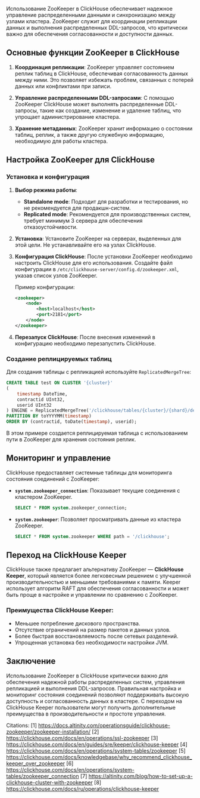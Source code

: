 Использование ZooKeeper в ClickHouse обеспечивает надежное управление распределенными данными и синхронизацию между узлами кластера. ZooKeeper служит для координации репликации данных и выполнения распределенных DDL-запросов, что критически важно для обеспечения согласованности и доступности данных.

## Основные функции ZooKeeper в ClickHouse

1. **Координация репликации**: ZooKeeper управляет состоянием реплик таблиц в ClickHouse, обеспечивая согласованность данных между ними. Это позволяет избежать проблем, связанных с потерей данных или конфликтами при записи.

2. **Управление распределенными DDL-запросами**: С помощью ZooKeeper ClickHouse может выполнять распределенные DDL-запросы, такие как создание, изменение и удаление таблиц, что упрощает администрирование кластера.

3. **Хранение метаданных**: ZooKeeper хранит информацию о состоянии таблиц, реплик, а также другую служебную информацию, необходимую для работы кластера.

## Настройка ZooKeeper для ClickHouse

### Установка и конфигурация

1. **Выбор режима работы**:
   - **Standalone mode**: Подходит для разработки и тестирования, но не рекомендуется для продакшн-систем.
   - **Replicated mode**: Рекомендуется для производственных систем, требует минимум 3 сервера для обеспечения отказоустойчивости.

2. **Установка**:
   Установите ZooKeeper на серверах, выделенных для этой цели. Не устанавливайте его на узлах ClickHouse.

3. **Конфигурация ClickHouse**:
   После установки ZooKeeper необходимо настроить ClickHouse для его использования. Создайте файл конфигурации в `/etc/clickhouse-server/config.d/zookeeper.xml`, указав список узлов ZooKeeper.

   Пример конфигурации:

   ```xml
   <zookeeper>
       <node>
           <host>localhost</host>
           <port>2181</port>
       </node>
   </zookeeper>
   ```

4. **Перезапуск ClickHouse**:
   После внесения изменений в конфигурацию необходимо перезапустить ClickHouse.

### Создание реплицируемых таблиц

Для создания таблицы с репликацией используйте `ReplicatedMergeTree`:

```sql
CREATE TABLE test ON CLUSTER '{cluster}'
(
    timestamp DateTime,
    contractid UInt32,
    userid UInt32
) ENGINE = ReplicatedMergeTree('/clickhouse/tables/{cluster}/{shard}/default/test', '{replica}')
PARTITION BY toYYYYMM(timestamp)
ORDER BY (contractid, toDate(timestamp), userid);
```

В этом примере создается реплицируемая таблица с использованием пути в ZooKeeper для хранения состояния реплик.

## Мониторинг и управление

ClickHouse предоставляет системные таблицы для мониторинга состояния соединений с ZooKeeper:

- **`system.zookeeper_connection`**: Показывает текущие соединения с кластером ZooKeeper.
  
  ```sql
  SELECT * FROM system.zookeeper_connection;
  ```

- **`system.zookeeper`**: Позволяет просматривать данные из кластера ZooKeeper.

  ```sql
  SELECT * FROM system.zookeeper WHERE path = '/clickhouse';
  ```

## Переход на ClickHouse Keeper

ClickHouse также предлагает альтернативу ZooKeeper — **ClickHouse Keeper**, который является более легковесным решением с улучшенной производительностью и меньшими требованиями к памяти. Keeper использует алгоритм RAFT для обеспечения согласованности и может быть проще в настройке и управлении по сравнению с ZooKeeper.

### Преимущества ClickHouse Keeper:

- Меньшее потребление дискового пространства.
- Отсутствие ограничений на размер пакетов и данных узлов.
- Более быстрая восстановляемость после сетевых разделений.
- Упрощенная установка без необходимости настройки JVM.

## Заключение

Использование ZooKeeper в ClickHouse критически важно для обеспечения надежной работы распределенных систем, управления репликацией и выполнения DDL-запросов. Правильная настройка и мониторинг состояния соединений позволяют поддерживать высокую доступность и согласованность данных в кластере. С переходом на ClickHouse Keeper пользователи могут получить дополнительные преимущества в производительности и простоте управления.

Citations:
[1] https://docs.altinity.com/operationsguide/clickhouse-zookeeper/zookeeper-installation/
[2] https://clickhouse.com/docs/en/operations/ssl-zookeeper
[3] https://clickhouse.com/docs/en/guides/sre/keeper/clickhouse-keeper
[4] https://clickhouse.com/docs/en/operations/system-tables/zookeeper
[5] https://clickhouse.com/docs/knowledgebase/why_recommend_clickhouse_keeper_over_zookeeper
[6] https://clickhouse.com/docs/en/operations/system-tables/zookeeper_connection
[7] https://altinity.com/blog/how-to-set-up-a-clickhouse-cluster-with-zookeeper
[8] https://clickhouse.com/docs/ru/operations/clickhouse-keeper